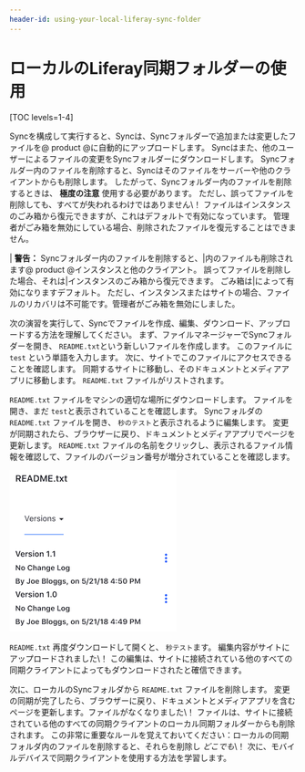 ```yaml
---
header-id: using-your-local-liferay-sync-folder
---
```


# ローカルのLiferay同期フォルダーの使用

[TOC levels=1-4]

Syncを構成して実行すると、Syncは、Syncフォルダーで追加または変更したファイルを@ product @に自動的にアップロードします。 Syncはまた、他のユーザーによるファイルの変更をSyncフォルダーにダウンロードします。 Syncフォルダー内のファイルを削除すると、Syncはそのファイルをサーバーや他のクライアントからも削除します。 したがって、Syncフォルダー内のファイルを削除するときは、 **極度の注意** 使用する必要があります。 ただし、誤ってファイルを削除しても、すべてが失われるわけではありません\！ ファイルはインスタンスのごみ箱から復元できますが、これはデフォルトで有効になっています。 管理者がごみ箱を無効にしている場合、削除されたファイルを復元することはできません。

| **警告：** Syncフォルダー内のファイルを削除すると、|内のファイルも削除されます@ product @インスタンスと他のクライアント。 誤ってファイルを削除した場合、それは|インスタンスのごみ箱から復元できます。 ごみ箱は|によって有効になりますデフォルト。 ただし、インスタンスまたはサイトの場合、ファイルのリカバリは不可能です。管理者がごみ箱を無効にしました。

次の演習を実行して、Syncでファイルを作成、編集、ダウンロード、アップロードする方法を理解してください。 まず、ファイルマネージャーでSyncフォルダーを開き、 `README.txt`という新しいファイルを作成します。 このファイルに `test` という単語を入力します。 次に、サイトでこのファイルにアクセスできることを確認します。 同期するサイトに移動し、そのドキュメントとメディアアプリに移動します。 `README.txt` ファイルがリストされます。

`README.txt` ファイルをマシンの適切な場所にダウンロードします。 ファイルを開き、まだ `test`と表示されていることを確認します。 Syncフォルダの `README.txt` ファイルを開き、 `秒のテスト`と表示されるように編集します。 変更が同期されたら、ブラウザーに戻り、ドキュメントとメディアアプリでページを更新します。 `README.txt` ファイルの名前をクリックし、表示されるファイル情報を確認して、ファイルのバージョン番号が増分されていることを確認します。

![図1：Liferay Syncを使用してファイルを更新すると、ファイルのバージョン番号が増加します。 ファイルのバージョン番号は、Webインターフェイスを介して表示できます。](../../../../images/sync-file-edit-01.png)

`README.txt` 再度ダウンロードして開くと、 `秒テスト`ます。 編集内容がサイトにアップロードされました\！ この編集は、サイトに接続されている他のすべての同期クライアントによってもダウンロードされたと確信できます。

次に、ローカルのSyncフォルダから `README.txt` ファイルを削除します。 変更の同期が完了したら、ブラウザーに戻り、ドキュメントとメディアアプリを含むページを更新します。ファイルがなくなりました\！ ファイルは、サイトに接続されている他のすべての同期クライアントのローカル同期フォルダーからも削除されます。 この非常に重要なルールを覚えておいてください：ローカルの同期フォルダ内のファイルを削除すると、それらを削除し *どこでも*\！ 次に、モバイルデバイスで同期クライアントを使用する方法を学習します。

